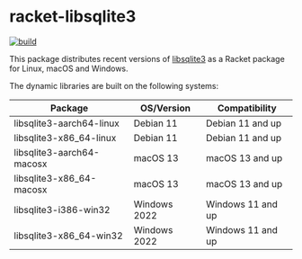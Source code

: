 # racket-libsqlite3

[![build](https://github.com/Bogdanp/racket-libsqlite3/actions/workflows/push.yml/badge.svg)](https://github.com/Bogdanp/racket-libsqlite3/actions/workflows/push.yml)

This package distributes recent versions of [libsqlite3] as a Racket
package for Linux, macOS and Windows.

The dynamic libraries are built on the following systems:

| Package                   | OS/Version   | Compatibility     |
|---------------------------|--------------|-------------------|
| libsqlite3-aarch64-linux  | Debian 11    | Debian 11 and up  |
| libsqlite3-x86_64-linux   | Debian 11    | Debian 11 and up  |
| libsqlite3-aarch64-macosx | macOS 13     | macOS 13 and up   |
| libsqlite3-x86_64-macosx  | macOS 13     | macOS 13 and up   |
| libsqlite3-i386-win32     | Windows 2022 | Windows 11 and up |
| libsqlite3-x86_64-win32   | Windows 2022 | Windows 11 and up |


[libsqlite3]: https://github.com/sqlite/sqlite
